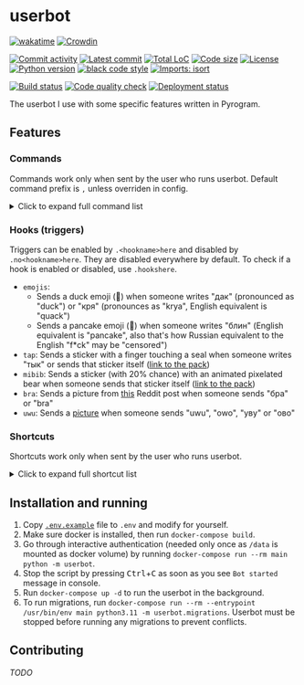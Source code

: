 # userbot

<!-- region Some nice badges because I love them ^^ -->
[![wakatime](https://wakatime.com/badge/github/evgfilim1/userbot.svg)](https://wakatime.com/badge/github/evgfilim1/userbot)
[![Crowdin](https://badges.crowdin.net/evgfilim1-userbot/localized.svg)](https://crowdin.com/project/evgfilim1-userbot)

[![Commit activity](https://img.shields.io/github/commit-activity/m/evgfilim1/userbot)](https://github.com/evgfilim1/userbot/commits/)
[![Latest commit](https://img.shields.io/github/last-commit/evgfilim1/userbot/master)](https://github.com/evgfilim1/userbot/commits/)
[![Total LoC](https://img.shields.io/tokei/lines/github/evgfilim1/userbot)](https://github.com/evgfilim1/userbot)
[![Code size](https://img.shields.io/github/languages/code-size/evgfilim1/userbot)](https://github.com/evgfilim1/userbot)
[![License](https://img.shields.io/github/license/evgfilim1/userbot)](LICENSE)
[![Python version](https://img.shields.io/badge/python-3.11-yellow.svg?logo=python&logoColor=yellow&labelColor=blue)](https://github.com/python/cpython)
[![black code style](https://img.shields.io/badge/code%20style-black-000000.svg)](https://github.com/psf/black)
[![Imports: isort](https://img.shields.io/badge/%20imports-isort-%231674b1?style=flat&labelColor=ef8336)](https://pycqa.github.io/isort/)

[![Build status](https://github.com/evgfilim1/userbot/actions/workflows/build.yaml/badge.svg)](https://github.com/evgfilim1/userbot/actions/workflows/build.yaml)
[![Code quality check](https://github.com/evgfilim1/userbot/actions/workflows/lint.yaml/badge.svg)](https://github.com/evgfilim1/userbot/actions/workflows/lint.yaml)
[![Deployment status](https://github.com/evgfilim1/userbot/actions/workflows/deploy.yaml/badge.svg)](https://github.com/evgfilim1/userbot/actions/workflows/deploy.yaml)
<!-- endregion -->

The userbot I use with some specific features written in Pyrogram.

## Features

### Commands

Commands work only when sent by the user who runs userbot. Default command prefix is `,` unless
overriden in config.

<details>
<summary>Click to expand full command list</summary>

```
List of userbot commands available:

About:
• about — Shows information about this userbot.
• help [command] — Sends help for all commands or for a specific one.
• stats ['bot'|'short'|'full'] — Shows some statistics about this userbot.

Chat administration:
• chatban|chatrestrict <'reply'|user_id|username|user_group> ['0'|'forever'|timespec] ['*'|perms] [reason...] — Restricts or bans a user in a chat.
• chatcleardel — Kicks Deleted Accounts from the chat.
• chatinvite <user_id|username|user_group> — Invites users to the current chat.
• chatunban <'reply'|user_id|username|user_group> — Unbans a user in a chat.
• <in reply> no_react2ban|noreact2ban — Stops react2ban on the message.
• <in reply> pin ['silent'] — Pins the message.
• <in reply> promote <admin_title...> — Promotes a user to an admin without any rights but with title.
• react2ban — Bans a user whoever reacted to the message.
• <in reply> s_pin ['silent'] — Pins the message silently (without returning the result).

Chat info:
• rndinfo ['photo'|'title'] — Sets random chat photo and/or title.
• rndmsg — Sends a random message from the chat.

Colors:
• color <color_spec> — Sends a specified color sample.
• usercolor [user_id|username|user_group] — Sends a color sample of user's color as shown in clients.

Content converters:
• toaudio — Extracts audio from video.
• togif — Converts a video to a mpeg4 gif.
• tosticker ['png'|'webp'] — Converts a photo to a sticker-ready png or webp.
• <in reply> totext — Transcribes speech in voice and video messages to text.

Dice:
• roll|dice <dice_spec> — Rolls dice according to `d20.roll` syntax.

Download:
• download|dl ['single'|'all'] [filename]... — Downloads a file or files.

Hooks:
• hooklist|hook_list — Lists all available hooks.
• hookshere|hooks_here — Lists enabled hooks in the chat.

Language:
• lang [language_code] — Gets or changes the language of the bot for the current chat.

Messages:
• <in reply> copyhere|cphere|cph — Copies replied message to current chat.
• <in reply> delete|delet|del — Deletes replied message for everyone.
• dump [jq_query...] — Dumps entire message or its attribute specified with `jq` syntax.
• userfirstmsg — Looks for the user's very first message in the chat.

Notes:
• get|note|n <key...> — Sends saved note.
• note_del|ndel <key...> — Deletes saved note.
• notes|ns — Shows all saved notes.
• <in reply> save|note_add|nadd <key...> — Saves replied message as note for later use.

Reactions:
• <in reply> r [emoji] — Reacts to a message with a specified emoji or removes any reaction.
• <in reply> rr — Reacts to a message with a random available emoji.
• <in reply> rs — Gets message reactions with users who reacted to it.

Reminders:
• remind <time> [message...] — Sets a reminder in the chat.
• remindme <time> [message...] — Sets a reminder for myself.
• sremind <time> [message...] — Sets a silent reminder in the chat (no confirmation about scheduled message).
• sremindme <time> [message...] — Sets a silent reminder for myself (no confirmation about scheduled message).

Stickers:
• longcat — Sends random longcat.
• rnds <pack_shortlink|pack_alias|emoji> — Sends random sticker from specified pack or one matching specified emoji.

Text converters:
• <in reply> caps — Toggles capslock on the message.
• <in reply> s <args...> — sed-like replacement.
• <in reply> tr ['en'|'ru'] — Swaps keyboard layout from en to ru or vice versa.

Tools:
• cal [month] [year] — Sends a calendar for a specified month and year.
• calc|eval <python_expr...> — Evaluates Python expression.
• exec <python_code...> — Executes Python code.
• <in reply> id — Sends replied user's ID as link.

User groups:
• usergroupadd|ugadd <group_name> [user_id|username|user_group]... — Adds a user to the user group for later use with user resolving.
• usergroupdel|ugdel <group_name> [user_id|username|user_group]... — Removes a user from the user group.
• usergrouplist|uglist <group_name> ['resolve'] — Lists the users in the user group.
• usergroups|ugs — Lists all user groups.

Wakatime:
• wakatime|waka — Gets your Wakatime stats for today and the last 7 days.
```

</details>

### Hooks (triggers)

Triggers can be enabled by `.<hookname>here` and disabled by `.no<hookname>here`. They are disabled
everywhere by default. To check if a hook is enabled or disabled, use `.hookshere`.

- `emojis`:
  - Sends a duck emoji (🦆) when someone writes "дак" (pronounced as "duck") or "кря"
    (pronounces as "krya", English equivalent is "quack")
  - Sends a pancake emoji (🥞) when someone writes "блин" (English equivalent is "pancake", also
    that's how Russian equivalent to the English "f*ck" may be "censored")
- `tap`: Sends a sticker with a finger touching a seal when someone writes "тык" or sends that
  sticker itself ([link to the pack](https://t.me/addstickers/belek_vk))
- `mibib`: Sends a sticker (with 20% chance) with an animated pixelated bear when someone sends that
  sticker itself ([link to the pack](https://t.me/addstickers/bttv_hlam))
- `bra`: Sends a picture from [this](https://www.reddit.com/r/anime_irl/comments/u4zxol/anime_irl/)
  Reddit post when someone sends "бра" or "bra"
- `uwu`: Sends a [picture](https://imgur.com/a/bDzntL5) when someone sends "uwu", "owo", "уву"
  or "ово"

### Shortcuts

Shortcuts work only when sent by the user who runs userbot.

<details>
<summary>Click to expand full shortcut list</summary>

- `yt:<id>` — Sends a YouTube video with the specified ID
- `@:<id>` — Mentions a user with the specified ID
  - `@:<id>:<name>@` — Mentions a user with the specified ID with a custom name
- `github:<username>` or `gh:<username>` — Sends a GitHub link to the specified user's profile
  - `github:<username>/<repo>` — ... to the specified repo, `<repo>` can be "`@`" which means "same
    as `<username>`"
  - `github:<username>/<repo>:/<path>` — ... to the specified path on the default branch
  - `github:<username>/<repo>:/<path>#<line1>` — ... to the specified line in file
  - `github:<username>/<repo>:/<path>#<line1>-<line2>` — ... to the specified lines in file
  - `github:<username>/<repo>@<branch-or-commit>` — ... to the specified branch or commit of the repo
  - `github:<username>/<repo>@<branch-or-commit>:/<path>` — ... to the specified path on the branch or commit
  - `github:<username>/<repo>@<branch-or-commit>:/<path>#<line1>` — ... to the specified line in file
  - `github:<username>/<repo>@<branch-or-commit>:/<path>#<line1>-<line2>` — ... to the specified lines in file
  - `github:<username>/<repo>#<issue-or-pr>` — ... to the specified issue or pull request
- `:uwu:` — Sends a `🥺👉👈` emoji
  - `:uwu<number>:` — Sends a `👉👈` emoji with the specified number of finger pairs
- `google://<query>/` — Sends a link to a Google search for the specified query
- `:shrug:` — Sends a shrug kaomoji `¯\_(ツ)_/¯`
- `n://<key>/` — Sends a saved note with the specified key
- `xkcd:<number>` — Sends a link to XKCD comic with the specified number
- `pypi://<package>/` or `pip://<package>/` — Sends a link to PyPI page of the specified package
- `tg:<username>/<message-id>` or `tg:<username>#<message-id>` — Sends a link to the specified
  message in the specified chat

</details>

## Installation and running

1. Copy [`.env.example`](.env.example) file to `.env` and modify for yourself.
2. Make sure docker is installed, then run `docker-compose build`.
3. Go through interactive authentication (needed only once as `/data` is mounted as docker volume)
  by running `docker-compose run --rm main python -m userbot`.
4. Stop the script by pressing <kbd>Ctrl</kbd>+<kbd>C</kbd> as soon as you see `Bot started` message
  in console.
5. Run `docker-compose up -d` to run the userbot in the background.
6. To run migrations, run
   `docker-compose run --rm --entrypoint /usr/bin/env main python3.11 -m userbot.migrations`.
   Userbot must be stopped before running any migrations to prevent conflicts.

## Contributing

_TODO_
